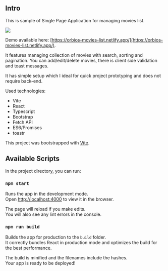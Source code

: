 ## Intro

This is sample of Single Page Application for managing movies list.

<a href="https://orbios-movies-list.netlify.app/"><img src="https://user-images.githubusercontent.com/6594754/214563649-b6473480-4386-4ad4-95a1-247fec9b4832.png"/></a>

Demo available here: [https://orbios-movies-list.netlify.app/](https://orbios-movies-list.netlify.app/).

It features managing collection of movies with search, sorting and pagination. You can add/edit/delete movies, there is client side validation and toast messages.

It has simple setup which I ideal for quick project prototyping and does not require back-end.

Used technologies:

- Vite
- React
- Typescript
- Bootstrap
- Fetch API
- ES6/Promises
- toastr

This project was bootstrapped with [Vite](https://vitejs.dev/).

## Available Scripts

In the project directory, you can run:

### `npm start`

Runs the app in the development mode.<br>
Open [http://localhost:4000](http://localhost:4000) to view it in the browser.

The page will reload if you make edits.<br>
You will also see any lint errors in the console.

### `npm run build`

Builds the app for production to the `build` folder.<br>
It correctly bundles React in production mode and optimizes the build for the best performance.

The build is minified and the filenames include the hashes.<br>
Your app is ready to be deployed!
